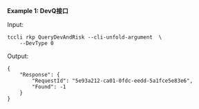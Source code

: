 **Example 1: DevQ接口**



Input: 

```
tccli rkp QueryDevAndRisk --cli-unfold-argument  \
    --DevType 0
```

Output: 
```
{
    "Response": {
        "RequestId": "5e93a212-ca01-0fdc-eedd-5a1fce5e83e6",
        "Found": -1
    }
}
```

